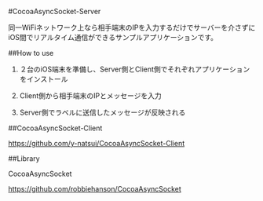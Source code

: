 #CocoaAsyncSocket-Server

同一WiFiネットワーク上なら相手端末のIPを入力するだけでサーバーを介さずにiOS間でリアルタイム通信ができるサンプルアプリケーションです。

##How to use

1. ２台のiOS端末を準備し、Server側とClient側でそれぞれアプリケーションをインストール

2. Client側から相手端末のIPとメッセージを入力

3. Server側でラベルに送信したメッセージが反映される

##CocoaAsyncSocket-Client

https://github.com/y-natsui/CocoaAsyncSocket-Client

##Library

CocoaAsyncSocket

https://github.com/robbiehanson/CocoaAsyncSocket
